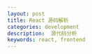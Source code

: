 ```yaml
---
layout: post
title: React 源码解析
categories: development
description:  源代码分析
keywords: react, frontend
---
```

